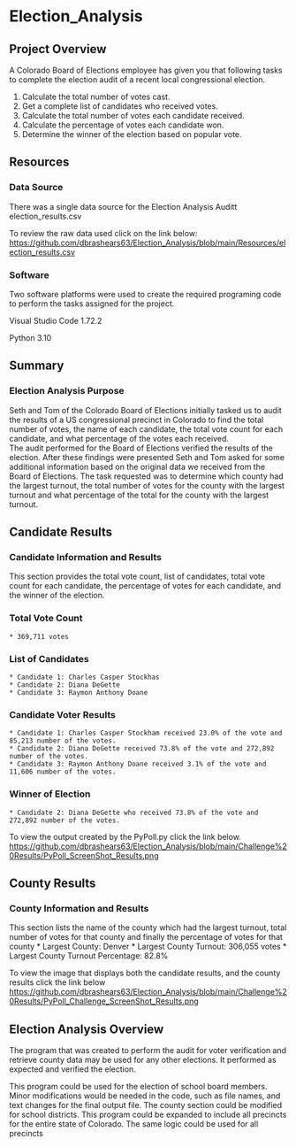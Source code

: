 # Election_Analysis

## Project Overview
A Colorado Board of Elections employee has given you that following tasks to complete the election audit of a recent local congressional election.
1. Calculate the total number of votes cast.
2. Get a complete list of candidates who received votes.
3. Calculate the total number of votes each candidate received.
4. Calculate the percentage of votes each candidate won.
5. Determine the winner of the election based on popular vote.

## Resources

### Data Source 
  There was a single data source for the Election Analysis Auditt
  election_results.csv

  To review the raw data used click on the link below:
  https://github.com/dbrashears63/Election_Analysis/blob/main/Resources/election_results.csv

### Software
  Two software platforms were used to create the required programing code to perform the tasks assigned for the project.

  Visual Studio Code 1.72.2
  
  Python 3.10

## Summary

### Election Analysis Purpose
  Seth and Tom of the Colorado Board of Elections initially tasked us to audit the results of a US congressional precinct in Colorado to find the total number of         votes, the name of each candidate, the total vote count for each candidate, and what percentage of the votes each received.  
  The audit performed for the Board of Elections verified the results of the election. After these findings were presented Seth and Tom asked for some additional         information based on the original data we received from the Board of Elections. The task requested was to determine which county had the largest turnout, the total     number of votes for the county with the largest turnout and what percentage of the total for the county with the largest turnout.

## Candidate Results

### Candidate Information and Results
  This section provides the total vote count, list of candidates, total vote count for each candidate, the percentage of votes for each candidate, and the winner of     the election. 

### Total Vote Count
    * 369,711 votes	

### List of Candidates
    * Candidate 1: Charles Casper Stockhas	
    * Candidate 2: Diana DeGette
    * Candidate 3: Raymon Anthony Doane

### Candidate Voter Results
    * Candidate 1: Charles Casper Stockham received 23.0% of the vote and 85,213 number of the votes.
    * Candidate 2: Diana DeGette received 73.8% of the vote and 272,892 number of the votes.
    * Candidate 3: Raymon Anthony Doane received 3.1% of the vote and 11,606 number of the votes.

### Winner of Election 
    * Candidate 2: Diana DeGette who received 73.8% of the vote and 272,892 number of the votes.

 To view the output created by the PyPoll.py click the link below.
 https://github.com/dbrashears63/Election_Analysis/blob/main/Challenge%20Results/PyPoll_ScreenShot_Results.png
 
## County Results
### County Information and Results
 
 This section lists the name of the county which had the largest turnout, total number of votes for that county and finally the percentage of votes for that county
     * Largest County: Denver
     * Largest County Turnout: 306,055 votes
     * Largest County Turnout Percentage: 82.8%

  To view the image that displays both the candidate results, and the county results click the link below
  https://github.com/dbrashears63/Election_Analysis/blob/main/Challenge%20Results/PyPoll_Challenge_ScreenShot_Results.png


## Election Analysis Overview
 
  The program that was created to perform the audit for voter verification and retrieve county data may be used for any other elections. It performed as expected and     verified the election. 
  
  This program could be used for the election of school board members. Minor modifications would be needed in the code, such as file names, and text changes for the     final output file. The county section could be modified for school districts.
  This program could be expanded to include all precincts for the entire state of Colorado. The same logic could be used for all precincts

 
 

